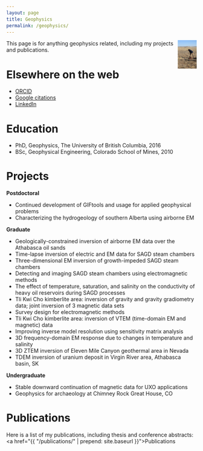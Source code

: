 ```yaml
---
layout: page
title: Geophysics
permalink: /geophysics/
---
```


<p>
<img src="https://github.com/sdevriese/sdevriese.github.io/raw/master/_posts/img/2933_518486162790_1243913_n.jpg" alt="Hammer seismic" style="float:right;width:50px;">
This page is for anything geophysics related, including my projects and publications.
</p>

# Elsewhere on the web

* [ORCID][orcidweb]
* [Google citations][googleweb]
* [LinkedIn][liweb]

[orcidweb]: http://orcid.org/0000-0003-4305-8416
[googleweb]: https://scholar.google.ca/citations?user=MWzVd14AAAAJ&hl=en
[liweb]: https://www.linkedin.com/in/sarahdevriese/

# Education

* PhD, Geophysics, The University of British Columbia, 2016
* BSc, Geophysical Engineering, Colorado School of Mines, 2010

# Projects

**Postdoctoral**

* Continued development of GIFtools and usage for applied geophysical problems
* Characterizing the hydrogeology of southern Alberta using airborne EM

**Graduate**

* Geologically-constrained inversion of airborne EM data over the Athabasca oil sands
* Time-lapse inversion of electric and EM data for SAGD steam chambers
* Three-dimensional EM inversion of growth-impeded SAGD steam chambers
* Detecting and imaging SAGD steam chambers using electromagnetic methods
* The effect of temperature, saturation, and salinity on the conductivity of heavy oil reservoirs during SAGD processes
* Tli Kwi Cho kimberlite area: inversion of gravity and gravity gradiometry data; joint inversion of 3 magnetic data sets
* Survey design for electromagnetic methods
* Tli Kwi Cho kimberlite area: inversion of VTEM (time-domain EM and magnetic) data
* Improving inverse model resolution using sensitivity matrix analysis
* 3D frequency-domain EM response due to changes in temperature and salinity
* 3D ZTEM inversion of Eleven Mile Canyon geothermal area in Nevada
* TDEM inversion of uranium deposit in Virgin River area, Athabasca basin, SK

**Undergraduate**

* Stable downward continuation of magnetic data for UXO applications
* Geophysics for archaeology at Chimney Rock Great House, CO

# Publications

Here is a list of my publications, including thesis and conference abstracts: <a href="{{ "/publications/" | prepend: site.baseurl }}">Publications</a>



